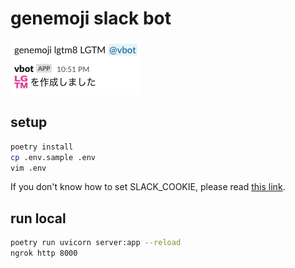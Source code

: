 # genemoji slack bot

![Demo Image 1](assets/img/demo01.png)

## setup

```bash
poetry install
cp .env.sample .env
vim .env
```

If you don't know how to set SLACK_COOKIE, please read [this link](https://github.com/smashwilson/slack-emojinator/blob/master/README.md).

## run local

```bash
poetry run uvicorn server:app --reload
ngrok http 8000
```
